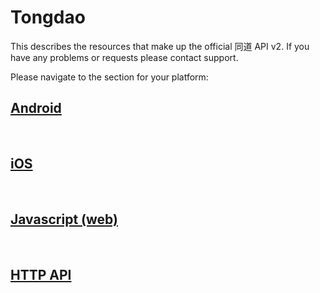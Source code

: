 # Tongdao

This describes the resources that make up the official 同道 API v2. If you have any problems or requests please contact support.

Please navigate to the section for your platform:

[<h2>Android</h2>][android]
<br>
[<h2>iOS</h2>][ios]
<br>
[<h2>Javascript (web)</h2>][js]
<br>
[<h2>HTTP API</h2>][http]

[android]: android/quickstart.md
[ios]: ios/quickstart.md
[js]: js/quickstart.md
[http]: http/quickstart.md